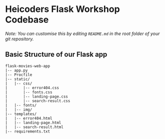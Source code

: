 # Heicoders Flask Workshop Codebase

_Note: You can customise this by editing _`README.md`_ in the root folder of your git repository._


## Basic Structure of our Flask app

```
flask-movies-web-app
|-- app.py
|-- Procfile
|-- static/
|   |-- css/
|       |-- error404.css
|       |-- fonts.css
|       |-- landing-page.css
|       |-- search-result.css
|   |-- fonts/
|   |-- img/
|-- templates/
|   |-- error404.html
|   |-- landing-page.html
|   |-- search-result.html
|-- requirements.txt
```